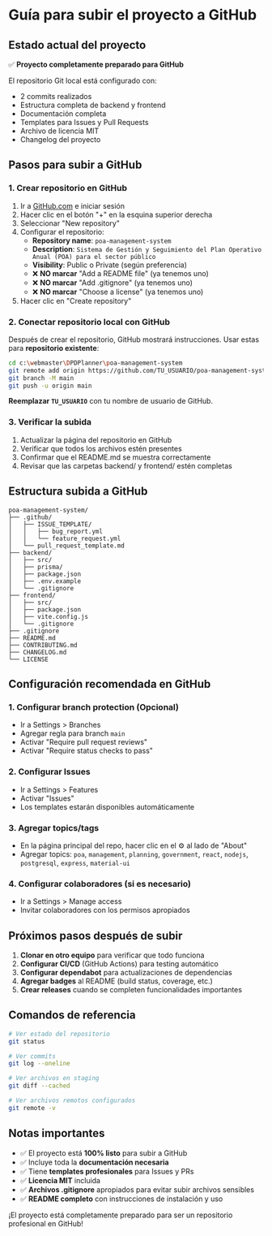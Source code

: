 # Guía para subir el proyecto a GitHub

## Estado actual del proyecto

✅ **Proyecto completamente preparado para GitHub**

El repositorio Git local está configurado con:
- 2 commits realizados
- Estructura completa de backend y frontend
- Documentación completa
- Templates para Issues y Pull Requests
- Archivo de licencia MIT
- Changelog del proyecto

## Pasos para subir a GitHub

### 1. Crear repositorio en GitHub

1. Ir a [GitHub.com](https://github.com) e iniciar sesión
2. Hacer clic en el botón "+" en la esquina superior derecha
3. Seleccionar "New repository"
4. Configurar el repositorio:
   - **Repository name**: `poa-management-system`
   - **Description**: `Sistema de Gestión y Seguimiento del Plan Operativo Anual (POA) para el sector público`
   - **Visibility**: Public o Private (según preferencia)
   - ❌ **NO marcar** "Add a README file" (ya tenemos uno)
   - ❌ **NO marcar** "Add .gitignore" (ya tenemos uno)
   - ❌ **NO marcar** "Choose a license" (ya tenemos uno)
5. Hacer clic en "Create repository"

### 2. Conectar repositorio local con GitHub

Después de crear el repositorio, GitHub mostrará instrucciones. Usar estas para **repositorio existente**:

```bash
cd c:\webmaster\DPDPlanner\poa-management-system
git remote add origin https://github.com/TU_USUARIO/poa-management-system.git
git branch -M main
git push -u origin main
```

**Reemplazar `TU_USUARIO`** con tu nombre de usuario de GitHub.

### 3. Verificar la subida

1. Actualizar la página del repositorio en GitHub
2. Verificar que todos los archivos estén presentes
3. Confirmar que el README.md se muestra correctamente
4. Revisar que las carpetas backend/ y frontend/ estén completas

## Estructura subida a GitHub

```
poa-management-system/
├── .github/
│   ├── ISSUE_TEMPLATE/
│   │   ├── bug_report.yml
│   │   └── feature_request.yml
│   └── pull_request_template.md
├── backend/
│   ├── src/
│   ├── prisma/
│   ├── package.json
│   ├── .env.example
│   └── .gitignore
├── frontend/
│   ├── src/
│   ├── package.json
│   ├── vite.config.js
│   └── .gitignore
├── .gitignore
├── README.md
├── CONTRIBUTING.md
├── CHANGELOG.md
└── LICENSE
```

## Configuración recomendada en GitHub

### 1. Configurar branch protection (Opcional)
- Ir a Settings > Branches
- Agregar regla para branch `main`
- Activar "Require pull request reviews"
- Activar "Require status checks to pass"

### 2. Configurar Issues
- Ir a Settings > Features
- Activar "Issues"
- Los templates estarán disponibles automáticamente

### 3. Agregar topics/tags
- En la página principal del repo, hacer clic en el ⚙️ al lado de "About"
- Agregar topics: `poa`, `management`, `planning`, `government`, `react`, `nodejs`, `postgresql`, `express`, `material-ui`

### 4. Configurar colaboradores (si es necesario)
- Ir a Settings > Manage access
- Invitar colaboradores con los permisos apropiados

## Próximos pasos después de subir

1. **Clonar en otro equipo** para verificar que todo funciona
2. **Configurar CI/CD** (GitHub Actions) para testing automático
3. **Configurar dependabot** para actualizaciones de dependencias
4. **Agregar badges** al README (build status, coverage, etc.)
5. **Crear releases** cuando se completen funcionalidades importantes

## Comandos de referencia

```bash
# Ver estado del repositorio
git status

# Ver commits
git log --oneline

# Ver archivos en staging
git diff --cached

# Ver archivos remotos configurados
git remote -v
```

## Notas importantes

- ✅ El proyecto está **100% listo** para subir a GitHub
- ✅ Incluye toda la **documentación necesaria**
- ✅ Tiene **templates profesionales** para Issues y PRs
- ✅ **Licencia MIT** incluida
- ✅ **Archivos .gitignore** apropiados para evitar subir archivos sensibles
- ✅ **README completo** con instrucciones de instalación y uso

¡El proyecto está completamente preparado para ser un repositorio profesional en GitHub!
